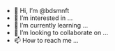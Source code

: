 - 👋 Hi, I’m @bdsmnft
- 👀 I’m interested in ...
- 🌱 I’m currently learning ...
- 💞️ I’m looking to collaborate on ...
- 📫 How to reach me ...

<!---
bdsmnft/bdsmnft is a ✨ special ✨ repository because its `README.md` (this file) appears on your GitHub profile.
You can click the Preview link to take a look at your changes.
--->
